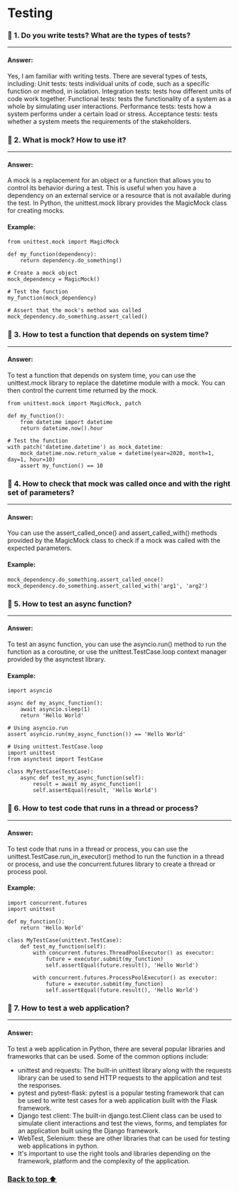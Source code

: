 # Testing

### 🔶 1. Do you write tests? What are the types of tests?

---
#### Answer:
Yes, I am familiar with writing tests. There are several types of tests, including:
Unit tests: tests individual units of code, such as a specific function or method, in isolation.
Integration tests: tests how different units of code work together.
Functional tests: tests the functionality of a system as a whole by simulating user interactions.
Performance tests: tests how a system performs under a certain load or stress.
Acceptance tests: tests whether a system meets the requirements of the stakeholders.

### 🔶 2. What is mock? How to use it?

---
#### Answer:
A mock is a replacement for an object or a function that allows you to control its behavior during a test. This is useful when you have a dependency on an external service or a resource that is not available during the test. In Python, the unittest.mock library provides the MagicMock class for creating mocks.

#### Example:
```
from unittest.mock import MagicMock

def my_function(dependency):
    return dependency.do_something()

# Create a mock object
mock_dependency = MagicMock()

# Test the function
my_function(mock_dependency)

# Assert that the mock's method was called
mock_dependency.do_something.assert_called()
```
### 🔶 3. How to test a function that depends on system time?

---
#### Answer:
To test a function that depends on system time, you can use the unittest.mock library to replace the datetime module with a mock. You can then control the current time returned by the mock.

```
from unittest.mock import MagicMock, patch

def my_function():
    from datetime import datetime
    return datetime.now().hour

# Test the function
with patch('datetime.datetime') as mock_datetime:
    mock_datetime.now.return_value = datetime(year=2020, month=1, day=1, hour=10)
    assert my_function() == 10
```

### 🔶 4. How to check that mock was called once and with the right set of parameters?

---
#### Answer:
You can use the assert_called_once() and assert_called_with() methods provided by the MagicMock class to check if a mock was called with the expected parameters.

#### Example:
```
mock_dependency.do_something.assert_called_once()
mock_dependency.do_something.assert_called_with('arg1', 'arg2')
```

### 🔶 5. How to test an async function?

---
#### Answer:
To test an async function, you can use the asyncio.run() method to run the function as a coroutine, or use the unittest.TestCase.loop context manager provided by the asynctest library.
#### Example:
```
import asyncio

async def my_async_function():
    await asyncio.sleep(1)
    return 'Hello World'

# Using asyncio.run
assert asyncio.run(my_async_function()) == 'Hello World'

# Using unittest.TestCase.loop
import unittest
from asynctest import TestCase

class MyTestCase(TestCase):
    async def test_my_async_function(self):
        result = await my_async_function()
        self.assertEqual(result, 'Hello World')
```
       
### 🔶 6. How to test code that runs in a thread or process?

---
#### Answer:
To test code that runs in a thread or process, you can use the unittest.TestCase.run_in_executor() method to run the function in a thread or process, and use the concurrent.futures library to create a thread or process pool.

#### Example:
```
import concurrent.futures
import unittest

def my_function():
    return 'Hello World'

class MyTestCase(unittest.TestCase):
    def test_my_function(self):
        with concurrent.futures.ThreadPoolExecutor() as executor:
            future = executor.submit(my_function)
            self.assertEqual(future.result(), 'Hello World')

        with concurrent.futures.ProcessPoolExecutor() as executor:
            future = executor.submit(my_function)
            self.assertEqual(future.result(), 'Hello World') 
```

### 🔶 7. How to test a web application?

---
#### Answer:
To test a web application in Python, there are several popular libraries and frameworks that can be used. Some of the common options include:
- unittest and requests: The built-in unittest library along with the requests library can be used to send HTTP requests to the application and test the responses.
- pytest and pytest-flask: pytest is a popular testing framework that can be used to write test cases for a web application built with the Flask framework.
- Django test client: The built-in django.test.Client class can be used to simulate client interactions and test the views, forms, and templates for an application built using the Django framework.
- WebTest, Selenium: these are other libraries that can be used for testing web applications in python.
- It's important to use the right tools and libraries depending on the framework, platform and the complexity of the application.


### <a href="#top"> Back to top ⬆️</a>
